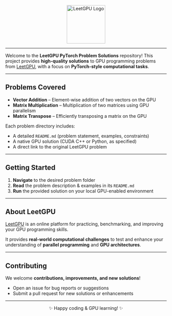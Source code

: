 <p align="center">
    <img src="https://us1.discourse-cdn.com/flex001/uploads/modular/original/1X/852487ed498bcd1091474d5b3cacb05ed5d493b7.png" width="120" height="120" alt="LeetGPU Logo"/>
</p>

---

Welcome to the **LeetGPU PyTorch Problem Solutions** repository!
This project provides **high-quality solutions** to GPU programming problems from [LeetGPU](https://leetgpu.com/), with a focus on **PyTorch-style computational tasks**.

---

## Problems Covered

* **Vector Addition** – Element-wise addition of two vectors on the GPU
* **Matrix Multiplication** – Multiplication of two matrices using GPU parallelism
* **Matrix Transpose** – Efficiently transposing a matrix on the GPU

Each problem directory includes:

* A detailed `README.md` (problem statement, examples, constraints)
* A native GPU solution (CUDA C++ or Python, as specified)
* A direct link to the original LeetGPU problem

---

## Getting Started

1. **Navigate** to the desired problem folder
2. **Read** the problem description & examples in its `README.md`
3. **Run** the provided solution on your local GPU-enabled environment

---

## About LeetGPU

[LeetGPU](https://leetgpu.com/) is an online platform for practicing, benchmarking,
and improving your GPU programming skills.

It provides **real-world computational challenges** to test and enhance your understanding of **parallel programming** and **GPU architectures**.

---

## Contributing

We welcome **contributions, improvements, and new solutions**!

* Open an issue for bug reports or suggestions
* Submit a pull request for new solutions or enhancements

---
<p align="center">
    ✨ Happy coding & GPU learning! ✨
</p>
